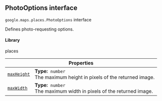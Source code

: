 
<h2 id="PhotoOptions">PhotoOptions interface</h2>
<p>
<code><span itemprop="path">google.maps.places</span>.<span itemprop="name">PhotoOptions</span></code>
interface
</p>
<p>Defines photo-requesting options.</p>
<h4>Library</h4>
<p>places</p>
<div class="devsite-table-wrapper"><table class="properties responsive" summary="interface PhotoOptions - Properties">
<thead>
<tr><th colspan="2">Properties</th>
</tr></thead>
<tbody>
<tr id="PhotoOptions.maxHeight">
<td itemprop="property"><code><a class="secret-link" href="#PhotoOptions.maxHeight"><span>maxHeight</span></a></code></td>
<td><div><strong>Type:</strong>&nbsp; <code>number</code></div>
<div class="desc">The maximum height in pixels of the returned image.</div></td>
</tr>
<tr id="PhotoOptions.maxWidth">
<td itemprop="property"><code><a class="secret-link" href="#PhotoOptions.maxWidth"><span>maxWidth</span></a></code></td>
<td><div><strong>Type:</strong>&nbsp; <code>number</code></div>
<div class="desc">The maximum width in pixels of the returned image.</div></td>
</tr>
</tbody>
</table></div>
